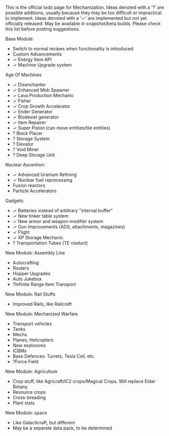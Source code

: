 This is the official todo page for Mechanization. Ideas denoted with a '?' are possible additions, usually because they may be too difficult or impractical to implement. Ideas denoted with a '✓' are implemented but not yet officially released. May be available in snapshot/beta builds. Please check this list before posting suggestions.

Base Module:
* Switch to normal recipes when functionality is introduced
* Custom Advancements
* ✓ Energy Item API
* ✓ Machine Upgrade system

Age Of Machines
* ✓ Disenchanter
* ✓ Enhanced Mob Spawner
* ✓ Lava Production Mechanic
* ✓ Fisher
* ✓ Crop Growth Accelerator
* ✓ Ender Generator
* ✓ Biodesiel generator
* ✓ Item Repairer
* ✓ Super Piston (can move entities/tile entities)
* ? Block Placer
* ? Storage System
* ? Elevator
* ? Void Miner
* ? Deep Storage Unit

Nuclear Ascention:
* ✓ Advanced Uranium Refining
* ✓ Nuclear fuel reprocessing
* Fusion reactors
* Particle Accelerators

Gadgets:
* ✓ Batteries instead of arbitrary "internal buffer"
* ✓ New tinker table system
* ✓ New armor and weapon modifier system
* ✓ Gun Improvements (ADS, attachments, magazines)
* ✓ Flight
* ✓ XP Storage Mechanic
* ? Transportation Tubes (TE viaduct)

New Module: Assembly Line
* Autocrafting
* Routers
* Hopper Upgrades
* Auto Jukebox
* ?Infinite Range Item Transport

New Module: Rail Stuffs
* Improved Rails, like Railcraft

New Module: Mechanized Warfare
* Transport vehicles
* Tanks
* Mechs
* Planes, Helicopters
* New explosives
* ICBMs
* Base Defences: Turrets, Tesla Coil, etc.
* ?Force Field

New Module: Agriculture
* Crop stuff, like Agricraft/IC2 crops/Magical Crops. Will replace Elder Botany.
* Resource crops
* Cross-breading
* Plant stats

New Module: space
* Like Galacticraft, but different
* May be a separate data pack, to be determined